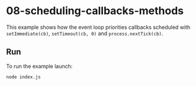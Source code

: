 # 08-scheduling-callbacks-methods

This example shows how the event loop priorities callbacks scheduled with
`setImmediate(cb)`, `setTimeout(cb, 0)` and `process.nextTick(cb)`.

## Run

To run the example launch:

```bash
node index.js
```
